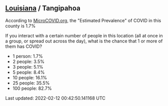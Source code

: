 
## [Louisiana](/united-states/louisiana) / Tangipahoa

According to [MicroCOVID.org](http://microcovid.org),
the "Estimated Prevalence" of COVID in this county is 1.7%

If you interact with a certain number of people in this location
(all at once in a group, or spread out across the day), what is the chance that
1 or more of them has COVID?

- 1 person: 1.7%
- 2 people: 3.5%
- 3 people: 5.1%
- 5 people: 8.4%
- 10 people: 16.1%
- 25 people: 35.5%
- 100 people: 82.7%

Last updated: 2022-02-12 00:42:50.141168 UTC
